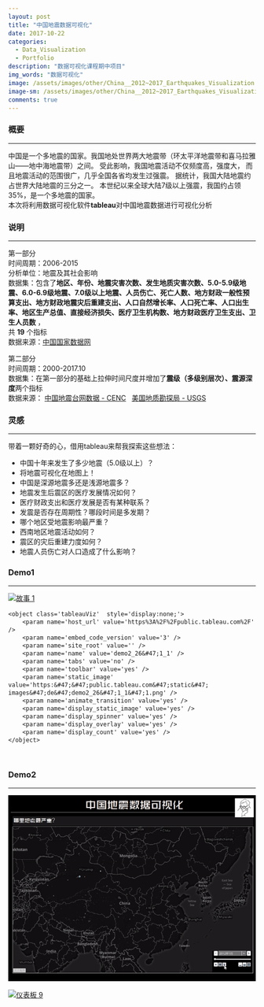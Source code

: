 ```yaml
---
layout: post
title: "中国地震数据可视化"
date: 2017-10-22
categories:
  - Data_Visualization
  - Portfolio
description: "数据可视化课程期中项目"
img_words: "数据可视化"
image: /assets/images/other/China__2012~2017_Earthquakes_Visualization.png
image-sm: /assets/images/other/China__2012~2017_Earthquakes_Visualization.png
comments: true
---
```

### 概要 
------ 
中国是一个多地震的国家。我国地处世界两大地震带（环太平洋地震带和喜马拉雅山——地中海地震带）之间。
受此影响，我国地震活动不仅频度高，强度大，
而且地震活动的范围很广，几乎全国各省均发生过强震。
据统计，我国大陆地震约占世界大陆地震的三分之一。
本世纪以来全球大陆7级以上强震，我国约占领35%，是一个多地震的国家。  
本次将利用数据可视化软件**tableau**对中国地震数据进行可视化分析

### 说明
------ 

第一部分  
时间周期：2006-2015  
分析单位：地震及其社会影响  
数据集：包含了**地区、年份、地震灾害次数、发生地质灾害次数、5.0-5.9级地震、6.0-6.9级地震、7.0级以上地震、人员伤亡、死亡人数、地方财政一般性预算支出、地方财政地震灾后重建支出、人口自然增长率、人口死亡率、人口出生率、地区生产总值、直接经济损失、医疗卫生机构数、地方财政医疗卫生支出、卫生人员数** ，  
共 **19** 个指标   
数据来源：[中国国家数据网](http://data.stats.gov.cn/)

第二部分  
时间周期：2000-2017.10  
数据集：在第一部分的基础上拉伸时间尺度并增加了**震级（多级别层次）、震源深度**两个指标  
数据来源：  [中国地震台网数据 - CENC](http://data.stats.gov.cn/)  &nbsp;&nbsp;[美国地质勘探局 - USGS](https://www.usgs.gov/)

### 灵感
------ 
带着一颗好奇的心，借用tableau来帮我探索这些想法：

* 中国十年来发生了多少地震（5.0级以上）？
* 将地震可视化在地图上！
* 中国是深源地震多还是浅源地震多？
* 地震发生后震区的医疗发展情况如何？
* 医疗财政支出和医疗发展是否有某种联系？
* 发震是否存在周期性？哪段时间是多发期？
* 哪个地区受地震影响最严重？
* 西南地区地震活动如何？
* 震区的灾后重建力度如何？
* 地震人员伤亡对人口造成了什么影响？   
  
### Demo1
------ 
<div class='tableauPlaceholder' id='viz1510142657925' style='position: relative'>
	<noscript>
		<a href='#'><img alt='故事 1 ' src='https:&#47;&#47;public.tableau.com&#47;static&#47;images&#47;de&#47;demo2_26&#47;1_1&#47;1_rss.png' style='border: none' /></a>
	</noscript>

	<object class='tableauViz'  style='display:none;'>
		<param name='host_url' value='https%3A%2F%2Fpublic.tableau.com%2F' /> 
		<param name='embed_code_version' value='3' /> 
		<param name='site_root' value='' />
		<param name='name' value='demo2_26&#47;1_1' />
		<param name='tabs' value='no' />
		<param name='toolbar' value='yes' />
		<param name='static_image' value='https:&#47;&#47;public.tableau.com&#47;static&#47;	images&#47;de&#47;demo2_26&#47;1_1&#47;1.png' /> 
		<param name='animate_transition' value='yes' />
		<param name='display_static_image' value='yes' />
		<param name='display_spinner' value='yes' />
		<param name='display_overlay' value='yes' />
		<param name='display_count' value='yes' />
	</object>
</div>                

<br/>

### Demo2
------ 

![gif](/assets/images/other/China__2012~2017_Earthquakes_Visualization.gif "gif演示")

<div class='tableauPlaceholder' id='viz1511970168024' style='position: relative'>
	<noscript><a href='#'><img alt='仪表板 9 ' src='https:&#47;&#47;public.tableau.com&#47;static&#47;images&#47;_1&#47;_16779&#47;9&#47;1_rss.png' style='border: none' /></a></noscript><object class='tableauViz'  style='display:none;'><param name='host_url' value='https%3A%2F%2Fpublic.tableau.com%2F' /> <param name='embed_code_version' value='3' /> <param name='site_root' value='' /><param name='name' value='_16779&#47;9' /><param name='tabs' value='no' /><param name='toolbar' value='yes' /><param name='static_image' value='https:&#47;&#47;public.tableau.com&#47;static&#47;images&#47;_1&#47;_16779&#47;9&#47;1.png' /> <param name='animate_transition' value='yes' /><param name='display_static_image' value='yes' /><param name='display_spinner' value='yes' /><param name='display_overlay' value='yes' /><param name='display_count' value='yes' /><param name='filter' value='publish=yes' /></object></div>         

<script type='text/javascript'>                    var divElement = document.getElementById('viz1511970168024');                    var vizElement = divElement.getElementsByTagName('object')[0];                    vizElement.style.width='1000px';vizElement.style.height='4027px';                    var scriptElement = document.createElement('script');                    scriptElement.src = 'https://public.tableau.com/javascripts/api/viz_v1.js';                    vizElement.parentNode.insertBefore(scriptElement, vizElement);                </script>

<script type='text/javascript'>                    var divElement = document.getElementById('viz1510142657925');                    var vizElement = divElement.getElementsByTagName('object')[0];                    vizElement.style.width='1016px';vizElement.style.height='944px';                    var scriptElement = document.createElement('script');                    scriptElement.src = 'https://public.tableau.com/javascripts/api/viz_v1.js';                    vizElement.parentNode.insertBefore(scriptElement, vizElement);                </script>